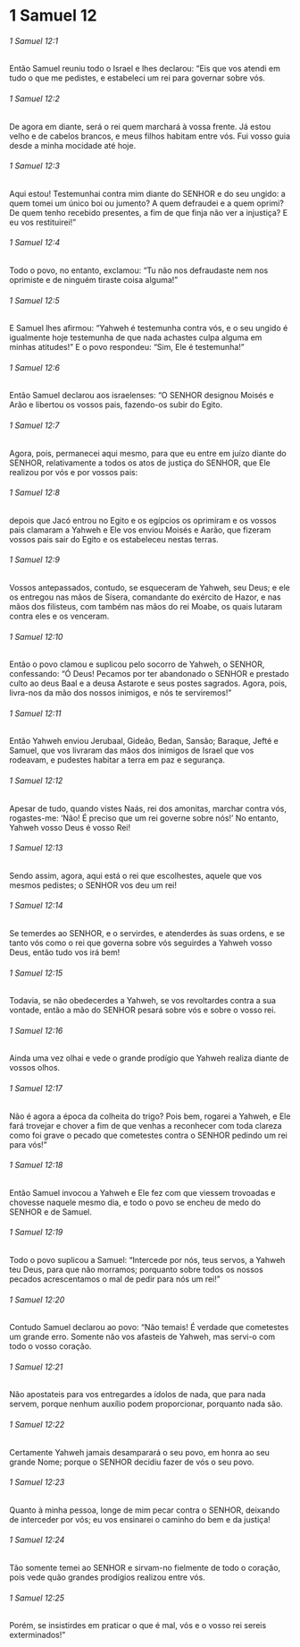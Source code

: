 # 1 Samuel 12

###### 1 Samuel 12:1

Então Samuel reuniu todo o Israel e lhes declarou: “Eis que vos atendi em tudo o que me pedistes, e estabeleci um rei para governar sobre vós.

###### 1 Samuel 12:2

De agora em diante, será o rei quem marchará à vossa frente. Já estou velho e de cabelos brancos, e meus filhos habitam entre vós. Fui vosso guia desde a minha mocidade até hoje.

###### 1 Samuel 12:3

Aqui estou! Testemunhai contra mim diante do SENHOR e do seu ungido: a quem tomei um único boi ou jumento? A quem defraudei e a quem oprimi? De quem tenho recebido presentes, a fim de que finja não ver a injustiça? E eu vos restituirei!”

###### 1 Samuel 12:4

Todo o povo, no entanto, exclamou: “Tu não nos defraudaste nem nos oprimiste e de ninguém tiraste coisa alguma!”

###### 1 Samuel 12:5

E Samuel lhes afirmou: “Yahweh é testemunha contra vós, e o seu ungido é igualmente hoje testemunha de que nada achastes culpa alguma em minhas atitudes!” E o povo respondeu: “Sim, Ele é testemunha!”

###### 1 Samuel 12:6

Então Samuel declarou aos israelenses: “O SENHOR designou Moisés e Arão e libertou os vossos pais, fazendo-os subir do Egito.

###### 1 Samuel 12:7

Agora, pois, permanecei aqui mesmo, para que eu entre em juízo diante do SENHOR, relativamente a todos os atos de justiça do SENHOR, que Ele realizou por vós e por vossos pais:

###### 1 Samuel 12:8

depois que Jacó entrou no Egito e os egípcios os oprimiram e os vossos pais clamaram a Yahweh e Ele vos enviou Moisés e Aarão, que fizeram vossos pais sair do Egito e os estabeleceu nestas terras.

###### 1 Samuel 12:9

Vossos antepassados, contudo, se esqueceram de Yahweh, seu Deus; e ele os entregou nas mãos de Sísera, comandante do exército de Hazor, e nas mãos dos filisteus, com também nas mãos do rei Moabe, os quais lutaram contra eles e os venceram.

###### 1 Samuel 12:10

Então o povo clamou e suplicou pelo socorro de Yahweh, o SENHOR, confessando: “Ó Deus! Pecamos por ter abandonado o SENHOR e prestado culto ao deus Baal e a deusa Astarote e seus postes sagrados. Agora, pois, livra-nos da mão dos nossos inimigos, e nós te serviremos!”

###### 1 Samuel 12:11

Então Yahweh enviou Jerubaal, Gideão, Bedan, Sansão; Baraque, Jefté e Samuel, que vos livraram das mãos dos inimigos de Israel que vos rodeavam, e pudestes habitar a terra em paz e segurança.

###### 1 Samuel 12:12

Apesar de tudo, quando vistes Naás, rei dos amonitas, marchar contra vós, rogastes-me: ‘Não! É preciso que um rei governe sobre nós!’ No entanto, Yahweh vosso Deus é vosso Rei!

###### 1 Samuel 12:13

Sendo assim, agora, aqui está o rei que escolhestes, aquele que vos mesmos pedistes; o SENHOR vos deu um rei!

###### 1 Samuel 12:14

Se temerdes ao SENHOR, e o servirdes, e atenderdes às suas ordens, e se tanto vós como o rei que governa sobre vós seguirdes a Yahweh vosso Deus, então tudo vos irá bem!

###### 1 Samuel 12:15

Todavia, se não obedecerdes a Yahweh, se vos revoltardes contra a sua vontade, então a mão do SENHOR pesará sobre vós e sobre o vosso rei.

###### 1 Samuel 12:16

Ainda uma vez olhai e vede o grande prodígio que Yahweh realiza diante de vossos olhos.

###### 1 Samuel 12:17

Não é agora a época da colheita do trigo? Pois bem, rogarei a Yahweh, e Ele fará trovejar e chover a fim de que venhas a reconhecer com toda clareza como foi grave o pecado que cometestes contra o SENHOR pedindo um rei para vós!”

###### 1 Samuel 12:18

Então Samuel invocou a Yahweh e Ele fez com que viessem trovoadas e chovesse naquele mesmo dia, e todo o povo se encheu de medo do SENHOR e de Samuel.

###### 1 Samuel 12:19

Todo o povo suplicou a Samuel: “Intercede por nós, teus servos, a Yahweh teu Deus, para que não morramos; porquanto sobre todos os nossos pecados acrescentamos o mal de pedir para nós um rei!”

###### 1 Samuel 12:20

Contudo Samuel declarou ao povo: “Não temais! É verdade que cometestes um grande erro. Somente não vos afasteis de Yahweh, mas servi-o com todo o vosso coração.

###### 1 Samuel 12:21

Não apostateis para vos entregardes a ídolos de nada, que para nada servem, porque nenhum auxílio podem proporcionar, porquanto nada são.

###### 1 Samuel 12:22

Certamente Yahweh jamais desamparará o seu povo, em honra ao seu grande Nome; porque o SENHOR decidiu fazer de vós o seu povo.

###### 1 Samuel 12:23

Quanto à minha pessoa, longe de mim pecar contra o SENHOR, deixando de interceder por vós; eu vos ensinarei o caminho do bem e da justiça!

###### 1 Samuel 12:24

Tão somente temei ao SENHOR e sirvam-no fielmente de todo o coração, pois vede quão grandes prodígios realizou entre vós.

###### 1 Samuel 12:25

Porém, se insistirdes em praticar o que é mal, vós e o vosso rei sereis exterminados!”

